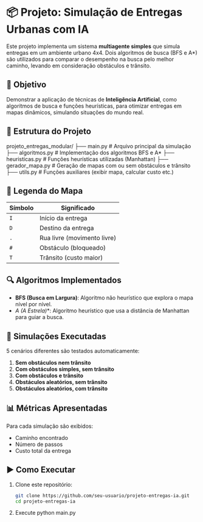 # 📦 Projeto: Simulação de Entregas Urbanas com IA

Este projeto implementa um sistema **multiagente simples** que simula entregas em um ambiente urbano 4x4. Dois algoritmos de busca (BFS e A*) são utilizados para comparar o desempenho na busca pelo melhor caminho, levando em consideração obstáculos e trânsito.

## 🧠 Objetivo

Demonstrar a aplicação de técnicas de **Inteligência Artificial**, como algoritmos de busca e funções heurísticas, para otimizar entregas em mapas dinâmicos, simulando situações do mundo real.

## 🧩 Estrutura do Projeto

projeto_entregas_modular/
├── main.py # Arquivo principal da simulação
├── algoritmos.py # Implementação dos algoritmos BFS e A*
├── heuristicas.py # Funções heurísticas utilizadas (Manhattan)
├── gerador_mapa.py # Geração de mapas com ou sem obstáculos e trânsito
├── utils.py # Funções auxiliares (exibir mapa, calcular custo etc.)

## 🚦 Legenda do Mapa

| Símbolo | Significado                |
|---------|----------------------------|
| `I`     | Início da entrega          |
| `D`     | Destino da entrega         |
| `.`     | Rua livre (movimento livre)|
| `#`     | Obstáculo (bloqueado)      |
| `T`     | Trânsito (custo maior)     |

## 🔍 Algoritmos Implementados

- **BFS (Busca em Largura)**: Algoritmo não heurístico que explora o mapa nível por nível.
- **A* (A Estrela)**: Algoritmo heurístico que usa a distância de Manhattan para guiar a busca.

## 🧪 Simulações Executadas

5 cenários diferentes são testados automaticamente:

1. **Sem obstáculos nem trânsito**
2. **Com obstáculos simples, sem trânsito**
3. **Com obstáculos e trânsito**
4. **Obstáculos aleatórios, sem trânsito**
5. **Obstáculos aleatórios, com trânsito**

## 📊 Métricas Apresentadas

Para cada simulação são exibidos:

- Caminho encontrado
- Número de passos
- Custo total da entrega

## ▶️ Como Executar

1. Clone este repositório:
   ```bash
   git clone https://github.com/seu-usuario/projeto-entregas-ia.git
   cd projeto-entregas-ia
2. Execute
   python main.py

